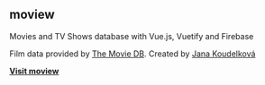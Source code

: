 ## moview

 Movies and TV Shows database with Vue.js, Vuetify and Firebase

 Film data provided by [The Movie DB](https://www.themoviedb.org).
 Created by [Jana Koudelková](http://www.janakoudelkova.cz)

 **[Visit moview](http://moview.janakoudelkova.cz/#/)**